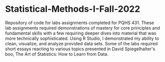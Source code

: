 # Statistical-Methods-I-Fall-2022
Repository of code for labs assignments completed for PQHS 431.
These lab assignments required demonstrations of mastery for core principles and fundamental skills with a few requiring deeper dives into material that was more technically sophisticated. 
Using R Studio, I demonstrated my ability to clean, visualize, and analyze provided data sets. 
Some of the labs required short essays reacting to various topics presented in David Spiegelhalter's boo, The Art of Statistics: How to Learn from Data.
